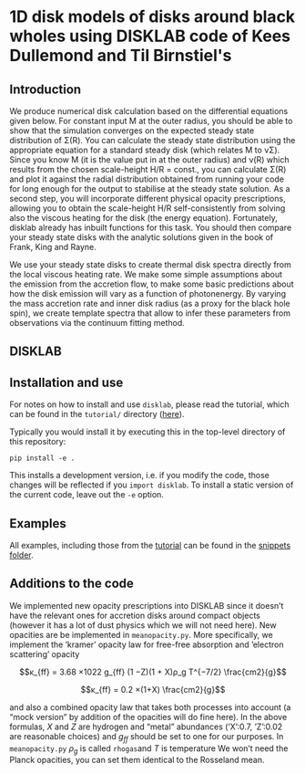 # 1D disk models of disks around black wholes using DISKLAB code of Kees Dullemond and Til Birnstiel's

## Introduction


We produce numerical disk calculation based on the differential equations
given below. For constant input  ̇M at the outer radius, you should be able to show that the
simulation converges on the expected steady state distribution of Σ(R). You can calculate the
steady state distribution using the appropriate equation for a standard steady disk (which relates ̇M to νΣ). Since you know  ̇M (it is the value put in at the outer radius) and ν(R) which results
from the chosen scale-height H/R = const., you can calculate Σ(R) and plot it against the radial
distribution obtained from running your code for long enough for the output to stabilise at the
steady state solution.
As a second step, you will incorporate different physical opacity prescriptions, allowing you
to obtain the scale-height H/R self-consistently from solving also the viscous heating for the disk
(the energy equation). Fortunately, disklab already has inbuilt functions for this task. You
should then compare your steady state disks with the analytic solutions given in the book of
Frank, King and Rayne.

We use your steady state disks to create thermal disk spectra directly from the local viscous heating rate. We make some simple assumptions about the emission from the accretion flow, to make some basic predictions about how the disk emission will vary as a function of photonenergy. By varying the mass accretion rate and inner disk radius (as a proxy for the black hole spin), we create template spectra that allow to infer these parameters from observations via the continuum fitting method.

## DISKLAB

## Installation and use

For notes on how to install and use `disklab`, please read the tutorial, which can be found in the `tutorial/` directory ([here](tutorial/disklab_tutorial.pdf)).

Typically you would install it by executing this in the top-level directory of this repository:

    pip install -e .

This installs a development version, i.e. if you modify the code, those changes will be reflected if you `import disklab`. To install a static version of the current code, leave out the `-e` option.

## Examples

All examples, including those from the [tutorial](tutorial/disklab_tutorial.pdf) can be found in the [snippets folder](snippets).

## Additions to the code

We implemented new opacity prescriptions into DISKLAB since it doesn’t have the relevant ones for accretion disks around compact objects (however it has a lot of dust physics which we will not need here). New opacities are be implemented in `meanopacity.py`. More specifically, we implement the ’kramer’ opacity law for free-free absorption and ’electron scattering’ opacity

$$κ_{ff} = 3.68 ×1022 g_{ff} (1 −Z)(1 + X)ρ_g T^{−7/2} \frac{cm2}{g}$$

$$κ_{ff} = 0.2 ×(1+X) \frac{cm2}{g}$$

and also a combined opacity law that takes both processes into account (a “mock version” by addition of the opacities will do fine here). In the above formulas, $X$ and $Z$ are hydrogen and “metal” abundances (’X’:0.7, ’Z’:0.02 are reasonable choices) and $g_{ff}$ should be set to one for our purposes. In `meanopacity.py` $ρ_g$ is called `rhogas`and $T$ is temperature We won’t need the Planck opacities, you can set them identical to the Rosseland mean.